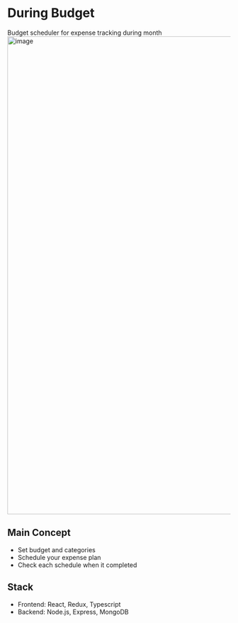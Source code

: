 # During Budget
Budget scheduler for expense tracking during month
<img width="1080" alt="image" src="https://user-images.githubusercontent.com/82319291/213055374-c6189d1d-086a-4f3d-97ae-20b638c573a1.png">

## Main Concept
- Set budget and categories
- Schedule your expense plan
- Check each schedule when it completed

## Stack
- Frontend: React, Redux, Typescript
- Backend: Node.js, Express, MongoDB
